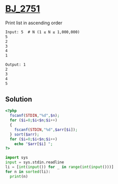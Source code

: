 # [BJ_2751](https://acmicpc.net/problem/2751)

Print list in ascending order

```txt
Input: 5  # N (1 ≤ N ≤ 1,000,000)
5
2
3
4
1

Output: 1
2
3
4
5
```

## Solution

```php
<?php
  fscanf(STDIN,"%d",$n);
  for ($i=0;$i<$n;$i++)
  {
    fscanf(STDIN,"%d",$arr[$i]);
  } sort($arr);
  for ($i=0;$i<$n;$i++)
    echo "$arr[$i] ";
?>
```

```py
import sys
input = sys.stdin.readline
li = [int(input()) for _ in range(int(input()))]
for n in sorted(li):
  print(n)
```
